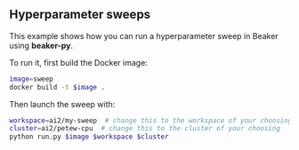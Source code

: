 <!-- start overview -->

## Hyperparameter sweeps

This example shows how you can run a hyperparameter sweep in Beaker using **beaker-py**.

<!-- end overview -->

<!-- start run it -->

To run it, first build the Docker image:

```bash
image=sweep
docker build -t $image .
```

Then launch the sweep with:

```bash
workspace=ai2/my-sweep  # change this to the workspace of your choosing
cluster=ai2/petew-cpu  # change this to the cluster of your choosing
python run.py $image $workspace $cluster
```

<!-- end run it -->
